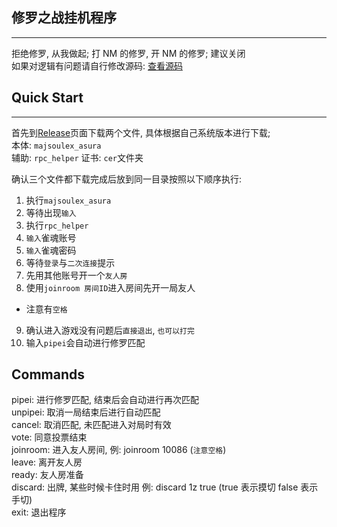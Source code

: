 ## 修罗之战挂机程序

---

拒绝修罗, 从我做起; 打 NM 的修罗, 开 NM 的修罗; 建议关闭  
如果对逻辑有问题请自行修改源码: [查看源码](https://github.com/moxcomic/majsoul-api/tree/main/go)

## Quick Start

---

首先到[Release](https://github.com/moxcomic/no-asura-no/releases/latest)页面下载两个文件, 具体根据自己系统版本进行下载;  
本体: `majsoulex_asura`  
辅助: `rpc_helper`
证书: `cer`文件夹

确认三个文件都下载完成后放到同一目录按照以下顺序执行:

1. 执行`majsoulex_asura`
2. 等待出现`输入`
3. 执行`rpc_helper`
4. `输入`雀魂账号
5. `输入`雀魂密码
6. 等待`登录`与`二次连接`提示
7. 先用其他账号开一个`友人房`
8. 使用`joinroom 房间ID`进入房间先开一局友人

- 注意有`空格`

9. 确认进入游戏没有问题后`直接退出`, `也可以打完`
10. 输入`pipei`会自动进行修罗匹配

## Commands

pipei: 进行修罗匹配, 结束后会自动进行再次匹配  
unpipei: 取消一局结束后进行自动匹配  
cancel: 取消匹配, 未匹配进入对局时有效  
vote: 同意投票结束  
joinroom: 进入友人房间, 例: joinroom 10086 (`注意空格`)  
leave: 离开友人房  
ready: 友人房准备  
discard: 出牌, 某些时候卡住时用 例: discard 1z true (true 表示摸切 false 表示手切)  
exit: 退出程序
